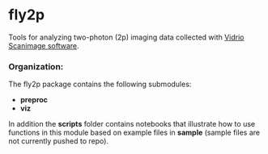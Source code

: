 # fly2p

Tools for analyzing two-photon (2p) imaging data collected with [Vidrio Scanimage software](https://vidriotechnologies.com/scanimage/).

### Organization:
The fly2p package contains the following submodules:
* **preproc**
* **viz**

In addition the **scripts** folder contains notebooks that illustrate how to use functions in this module based on example files in **sample** (sample files are not currently pushed to repo).
